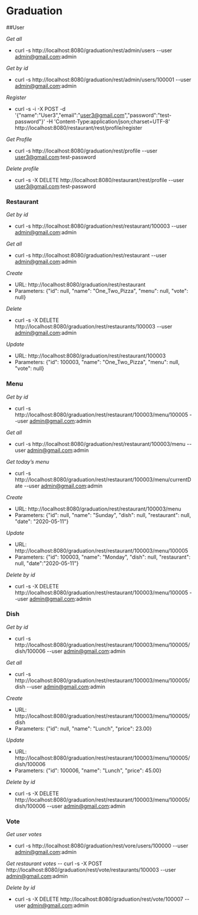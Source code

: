 # Graduation

##User

*Get all*
 - curl -s http://localhost:8080/graduation/rest/admin/users --user admin@gmail.com:admin
 
*Get by id*
 - curl -s http://localhost:8080/graduation/rest/admin/users/100001 --user admin@gmail.com:admin
 
*Register*
  - curl -s -i -X POST -d '{"name":"User3","email":"user3@gmail.com","password":"test-password"}' -H 'Content-Type:application/json;charset=UTF-8' http://localhost:8080/restaurant/rest/profile/register

*Get Profile*
 - curl -s http://localhost:8080/graduation/rest/profile --user user3@gmail.com:test-password

*Delete profile*  	
 - curl -s -X DELETE http://localhost:8080/restaurant/rest/profile --user user3@gmail.com:test-password
 
### Restaurant
*Get by id*
- curl -s http://localhost:8080/graduation/rest/restaurant/100003 --user admin@gmail.com:admin
 
*Get all*
 - curl -s http://localhost:8080/graduation/rest/restaurant --user admin@gmail.com:admin
  
*Create*	
 - URL: http://localhost:8080/graduation/rest/restaurant
 - Parameters: {"id": null, "name": "One_Two_Pizza", "menu": null, "vote": null}
 
*Delete*
 - curl -s -X DELETE http://localhost:8080/graduation/rest/restaurants/100003 --user admin@gmail.com:admin
 
*Update*
 - URL: http://localhost:8080/graduation/rest/restaurant/100003
 - Parameters: {"id": 100003, "name": "One_Two_Pizza", "menu": null, "vote": null}

### Menu
*Get by id* 
- curl -s http://localhost:8080/graduation/rest/restaurant/100003/menu/100005 --user admin@gmail.com:admin

*Get all*
- curl -s http://localhost:8080/graduation/rest/restaurant/100003/menu --user admin@gmail.com:admin

*Get today’s menu*
- curl -s http://localhost:8080/graduation/rest/restaurant/100003/menu/currentDate --user admin@gmail.com:admin

*Create* 	
- URL: http://localhost:8080/graduation/rest/restaurant/100003/menu
- Parameters: {"id": null, "name": "Sunday", "dish": null, "restaurant": null, "date": "2020-05-11"}

*Update* 	
- URL: http://localhost:8080/graduation/rest/restaurant/100003/menu/100005
- Parameters: {"id": 100003, "name": "Monday", "dish": null, "restaurant": null, "date":"2020-05-11"}

*Delete by id*
- curl -s -X DELETE http://localhost:8080/graduation/rest/restaurant/100003/menu/100005 --user admin@gmail.com:admin

### Dish
*Get by id*
 - curl -s http://localhost:8080/graduation/rest/restaurant/100003/menu/100005/dish/100006 --user admin@gmail.com:admin

*Get all*
- curl -s http://localhost:8080/graduation/rest/restaurant/100003/menu/100005/dish --user admin@gmail.com:admin

*Create*	
- URL: http://localhost:8080/graduation/rest/restaurant/100003/menu/100005/dish
- Parameters: {"id": null, "name": "Lunch", "price": 23.00}

*Update* 	
- URL: http://localhost:8080/graduation/rest/restaurant/100003/menu/100005/dish/100006
- Parameters: {"id": 100006, "name": "Lunch", "price": 45.00}

*Delete by id*
- curl -s -X DELETE http://localhost:8080/graduation/rest/restaurant/100003/menu/100005/dish/100006 --user admin@gmail.com:admin

### Vote
*Get user votes*
- curl -s http://localhost:8080/graduation/rest/vore/users/100000 --user admin@gmail.com:admin

*Get restaurant votes*
-- curl -s -X POST http://localhost:8080/graduation/rest/vote/restaurants/100003 --user admin@gmail.com:admin

*Delete by id*
- curl -s -X DELETE http://localhost:8080/graduation/rest/vote/100007 --user admin@gmail.com:admin
